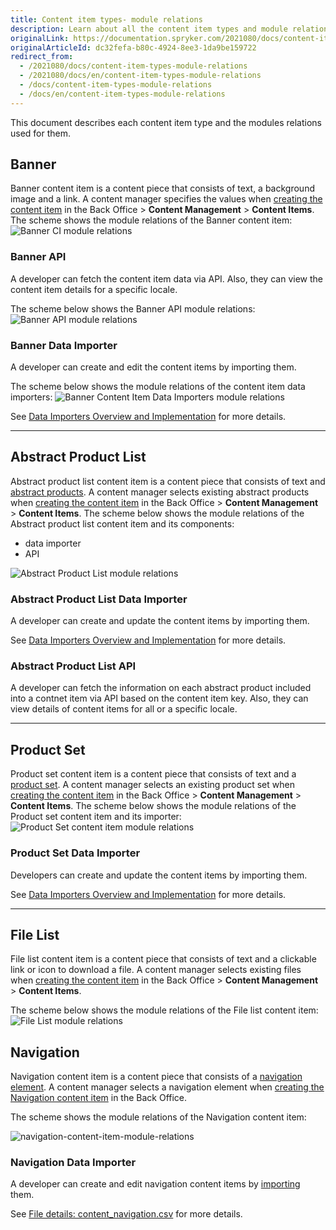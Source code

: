 ```yaml
---
title: Content item types- module relations
description: Learn about all the content item types and module relations used for them.
originalLink: https://documentation.spryker.com/2021080/docs/content-item-types-module-relations
originalArticleId: dc32fefa-b80c-4924-8ee3-1da9be159722
redirect_from:
  - /2021080/docs/content-item-types-module-relations
  - /2021080/docs/en/content-item-types-module-relations
  - /docs/content-item-types-module-relations
  - /docs/en/content-item-types-module-relations
---
```


This document describes each content item type and the modules relations used for them.

## Banner
Banner content item is a content piece that consists of text, a background image and a link. A content manager specifies the values when [creating the content item](/docs/scos/user/user-guides/{{page.version}}/back-office-user-guide/content/content-items/creating-content-items.html#content-item--banner) in the Back Office > **Content Management** > **Content Items**. 
The scheme shows the module relations of the Banner content item:
![Banner CI module relations](https://spryker.s3.eu-central-1.amazonaws.com/docs/Features/CMS/Content+Items/Content+Items+Types%3A+Module+Relations/banner-module-relations.png)

### Banner API
A developer can fetch the content item data via API. Also, they can view the content item details for a specific locale. 

The scheme below shows the Banner API module relations:
![Banner API module relations](https://spryker.s3.eu-central-1.amazonaws.com/docs/Features/CMS/Content+Items/Content+Items+Types%3A+Module+Relations/banner-api-module-relations.png)

### Banner Data Importer
A developer can create and edit the content items by importing them.

The scheme below shows the module relations of the content item data importers:
![Banner Content Item Data Importers module relations](https://spryker.s3.eu-central-1.amazonaws.com/docs/Features/CMS/Content+Items/Content+Items+Types%3A+Module+Relations/banner-data-importers-module-relations.png)


See [Data Importers Overview and Implementation](/docs/scos/dev/developer-guides/{{page.version}}/development-guide/data-import/data-importers-overview-and-implementation.html) for more details.
***
## Abstract Product List 
Abstract product list content item is a content piece that consists of text and [abstract products](/docs/scos/dev/features/{{page.version}}/product/product-feature-overview/products-overview.html). A content manager selects existing abstract products when [creating the content item](/docs/scos/user/user-guides/{{page.version}}/back-office-user-guide/content/content-items/creating-content-items.html#content-item--abstract-product-list) in the Back Office > **Content Management** > **Content Items**. 
The scheme below shows the module relations of the Abstract product list content item and its components:
* data importer
* API

![Abstract Product List module relations](https://spryker.s3.eu-central-1.amazonaws.com/docs/Features/CMS/Content+Items/Content+Items+Types%3A+Module+Relations/abstract-product-list-module-relations.png)

### Abstract Product List Data Importer
A developer can create and update the content items by importing them.

See [Data Importers Overview and Implementation](/docs/scos/dev/developer-guides/{{page.version}}/development-guide/data-import/data-importers-overview-and-implementation.html) for more details.

### Abstract Product List API
A developer can fetch the information on each abstract product included into a contnet item via API based on the content item key. Also, they can view details of content items for all or a specific locale. 

***
## Product Set 
Product set content item is a content piece that consists of text and a [product set](/docs/scos/dev/features/{{page.version}}/product-sets/product-sets.html). A content manager selects an existing product set when [creating the content item](/docs/scos/user/user-guides/{{page.version}}/back-office-user-guide/content/content-items/creating-content-items.html#content-item--product-set) in the Back Office > **Content Management** > **Content Items**. 
The scheme below shows the module relations of the Product set content item and its importer:
![Product Set content item module relations](https://spryker.s3.eu-central-1.amazonaws.com/docs/Features/CMS/Content+Items/Content+Items+Types%3A+Module+Relations/product-set-module-relations.png)

### Product Set Data Importer
Developers can create and update the content items by importing them.

See [Data Importers Overview and Implementation](/docs/scos/dev/developer-guides/{{page.version}}/development-guide/data-import/data-importers-overview-and-implementation.html) for more details.

***
## File List 
File list content item is a content piece that consists of text and a clickable link or icon to download a file. A content manager selects existing files when [creating the content item](/docs/scos/user/user-guides/{{page.version}}/back-office-user-guide/content/content-items/creating-content-items.html#content-item--file-list) in the Back Office > **Content Management** > **Content Items**. 

The scheme below shows the module relations of the File list content item:
![File List module relations](https://spryker.s3.eu-central-1.amazonaws.com/docs/Features/CMS/Content+Items/Content+Items+Types%3A+Module+Relations/file-list-module-relations.png)

## Navigation 

Navigation content item is a content piece that consists of a [navigation element](/docs/scos/dev/features/{{page.version}}/content-items/content-item-types-module-relations.html). A content manager selects a navigation element when [creating the Navigation content item](/docs/scos/user/user-guides/{{page.version}}/back-office-user-guide/content/content-items/creating-content-items.html#create-a-navigation-content-item) in the Back Office. 


The scheme shows the module relations of the Navigation content item:

![navigation-content-item-module-relations](https://confluence-connect.gliffy.net/embed/image/73472dc0-68f4-4bcd-a3ef-79c5ea1dcdbe.png?utm_medium=live&utm_source=custom)

### Navigation Data Importer

A developer can create and edit navigation content items by [importing](/docs/scos/dev/developer-guides/{{page.version}}/development-guide/data-import/importing-data-with-a-configuration-file.html#console-commands-to-run-import) them.

See [File details: content_navigation.csv](/docs/scos/dev/developer-guides/{{page.version}}/development-guide/data-import/data-import-categories/content-management/file-details-content-navigation.csv.html) for more details.






